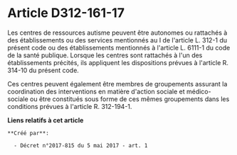 # Article D312-161-17

Les centres de ressources autisme peuvent être autonomes ou rattachés à des établissements ou des services mentionnés au I de
l'article L. 312-1 du présent code ou des établissements mentionnés à l'article L. 6111-1 du code de la santé publique.
Lorsque les centres sont rattachés à l'un des établissements précités, ils appliquent les dispositions prévues à l'article R.
314-10 du présent code.

Ces centres peuvent également être membres de groupements assurant la coordination des interventions en matière d'action
sociale et médico-sociale ou être constitués sous forme de ces mêmes groupements dans les conditions prévues à l'article R.
312-194-1.

**Liens relatifs à cet article**

	**Créé par**:

	  - Décret n°2017-815 du 5 mai 2017 - art. 1
